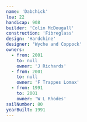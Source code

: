 ```yaml
---
name: 'Dabchick'
loa: 22
handicap: 908
builder: 'Colin McDougall'
construction: 'Fibreglass'
design: 'Hardchine'
designer: 'Wyche and Coppock'
owners:
  - from: 2001
    to: null
    owner: 'J Richards'
  - from: 2001
    to: null
    owner: 'F Trappes Lomax'
  - from: 1991
    to: 2001
    owner: 'W L Rhodes'
sailNumber: 80
yearBuilt: 1991
---
```

